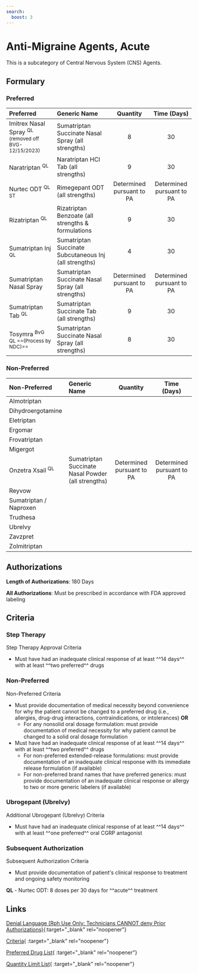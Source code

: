 ```yaml
---
search:
  boost: 3
---
```


# Anti-Migraine Agents, Acute

This is a subcategory of Central Nervous System (CNS) Agents.

## Formulary

### Preferred

| Preferred                             | Generic Name                                           | Quantity | Time (Days) |
|:--------------------------------------|:-------------------------------------------------------|:--------:|:-----------:|
| Imitrex Nasal Spray <sup>QL (removed off BVG- 12/15/2023)</sup> | Sumatriptan Succinate Nasal Spray (all strengths)      |    8     |     30      |
| Naratriptan <sup>QL</sup>             | Naratriptan HCI Tab (all strengths)                    |    9     |     30      |
| Nurtec ODT <sup>QL ST</sup>           | Rimegepant ODT (all strengths)                         | Determined pursuant to PA | Determined pursuant to PA |
| Rizatriptan <sup>QL</sup>             | Rizatriptan Benzoate (all strengths & formulations     |    9     |     30      |
| Sumatriptan Inj <sup>QL</sup>         | Sumatriptan Succinate Subcutaneous Inj (all strengths) |    4     |     30      |
| Sumatriptan Nasal Spray | Sumatriptan Succinate Nasal Spray (all strengths)  | Determined pursuant to PA | Determined pursuant to PA |
| Sumatriptan Tab <sup>QL</sup>         | Sumatriptan Succinate Tab (all strengths)              |    9     |     30      |
| Tosymra <sup>BvG QL ==(Process by NDC)==</sup>             | Sumatriptan Succinate Nasal Spray (all strengths)      |    8     |     30      |

### Non-Preferred

| Non-Preferred                         | Generic Name                                       |         Quantity          |        Time (Days)        |
|:--------------------------------------|:---------------------------------------------------|:-------------------------:|:-------------------------:|
| Almotriptan                           |                                                    |                           |                           |
| Dihydroergotamine                     |                                                    |                           |                           |
| Eletriptan                            |                                                    |                           |                           |
| Ergomar                               |                                                    |                           |                           |
| Frovatriptan                          |                                                    |                           |                           |
| Migergot                              |                                                    |                           |                           |
| Onzetra Xsail <sup>QL</sup>           | Sumatriptan Succinate Nasal Powder (all strengths) | Determined pursuant to PA | Determined pursuant to PA |
| Reyvow                                |                                                    |                           |                           |
| Sumatriptan / Naproxen                |                                                    |                           |                           |
| Trudhesa                              |                                                    |                           |                           |
| Ubrelvy                               |                                                    |                           |                           |
| Zavzpret                              |                                                    |                           |                           |
| Zolmitriptan                          |                                                    |                           |                           |

## Authorizations

**Length of Authorizations**: 180 Days

**All Authorizations**: Must be prescribed in accordance with FDA approved labeling

## Criteria

### Step Therapy

Step Therapy Approval Criteria

- Must have had an inadequate clinical response of at least ^^14 days^^ with at least ^^two preferred^^ drugs

### Non-Preferred

Non-Preferred Criteria

- Must provide documentation of medical necessity beyond convenience for why the patient cannot be changed to a preferred drug (i.e., allergies, drug-drug interactions, contraindications, or intolerances) **OR**
    - For any nonsolid oral dosage formulation: must provide documentation of medical necessity for why patient cannot be changed to a solid oral dosage formulation
- Must have had an inadequate clinical response of at least ^^14 days^^ with at least ^^two preferred^^ drugs
    - For non-preferred extended-release formulations: must provide documentation of an inadequate clinical response with its immediate release formulation (if available)
    - For non-preferred brand names that have preferred generics: must provide documentation of an inadequate clinical response or allergy to two or more generic labelers (if available)

### Ubrogepant (Ubrelvy)

Additional Ubrogepant (Ubrelvy) Criteria

- Must have had an inadequate clinical response of at least ^^14 days^^ with at least ^^one preferred^^ oral CGRP antagonist 
### Subsequent Authorization

Subsequent Authorization Criteria

- Must provide documentation of patient's clinical response to treatment and ongoing safety monitoring

**QL** - Nurtec ODT: 8 doses per 30 days for ^^acute^^ treatment

## Links

[Denial Language (Rph Use Only: Technicians CANNOT deny Prior Authorizations)](https://mygainwell-my.sharepoint.com.mcas.ms/:w:/r/personal/rachel_carpenter_gainwelltechnologies_com/_layouts/15/Doc.aspx?sourcedoc=%7BCD777F63-7F18-4713-8D6A-B043BEE631F5%7D&file=Denial%20Language%20Updated%2009112023.docx&action=embedview&mobileredirect=true&wdStartOn=22&cid=f4472ece-6d4f-4694-b0c5-c150a2f53fea){:target="_blank" rel="noopener"}

[Criteria](https://spbm.medicaid.ohio.gov/SPDocumentLibrary/DocumentLibrary/UPDL/UPDL%20criteria%20effective%2001.01.2024.pdf#page=26){ :target="_blank" rel="noopener"}

[Preferred Drug List](https://spbm.medicaid.ohio.gov/SPDocumentLibrary/DocumentLibrary/UPDL/UPDL%20effective%2001.01.2024.pdf#page=13){ :target="_blank" rel="noopener"}

[Quantity Limit List](https://spbm.medicaid.ohio.gov/SPDocumentLibrary/DocumentLibrary/UPDL/Quantity%20Limits.pdf){ :target="_blank" rel="noopener"}
